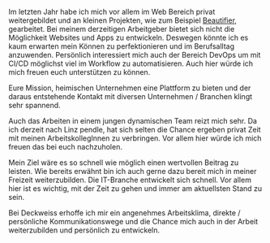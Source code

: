 Im letzten Jahr habe ich mich vor allem im Web Bereich privat weitergebildet und an kleinen Projekten, wie zum Beispiel [Beautifier](https://beautifier.daval.dev/), gearbeitet. Bei meinem derzeitigen Arbeitgeber bietet sich nicht die Möglichkeit Websites und Apps zu entwickeln. Deswegen könnte ich es kaum erwarten mein Können zu perfektionieren und im Berufsalltag anzuwenden. Persönlich interessiert mich auch der Bereich DevOps um mit CI/CD möglichst viel im Workflow zu automatisieren. Auch hier würde ich mich freuen euch unterstützen zu können.

Eure Mission, heimischen Unternehmen eine Plattform zu bieten und der daraus entstehende Kontakt mit diversen Unternehmen / Branchen klingt sehr spannend.

Auch das Arbeiten in einem jungen dynamischen Team reizt mich sehr. Da ich derzeit nach Linz pendle, hat sich selten die Chance ergeben privat Zeit mit meinen ArbeitskollegInnen zu verbringen. Vor allem hier würde ich mich freuen das bei euch nachzuholen.

Mein Ziel wäre es so schnell wie möglich einen wertvollen Beitrag zu leisten. Wie bereits erwähnt bin ich auch gerne dazu bereit mich in meiner Freizeit weiterzubilden. Die IT-Branche entwickelt sich schnell. Vor allem hier ist es wichtig, mit der Zeit zu gehen und immer am aktuellsten Stand zu sein.

Bei Deckweiss erhoffe ich mir ein angenehmes Arbeitsklima, direkte / persönliche Kommunikationswege und die Chance mich auch in der Arbeit weiterzubilden und persönlich zu entwickeln.
